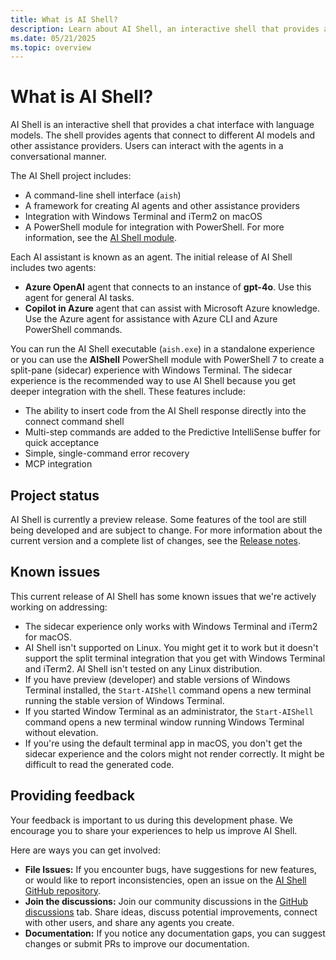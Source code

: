 ```yaml
---
title: What is AI Shell?
description: Learn about AI Shell, an interactive shell that provides a chat interface with language models.
ms.date: 05/21/2025
ms.topic: overview
---
```


# What is AI Shell?

AI Shell is an interactive shell that provides a chat interface with language models. The shell
provides agents that connect to different AI models and other assistance providers. Users can
interact with the agents in a conversational manner.

The AI Shell project includes:

- A command-line shell interface (`aish`)
- A framework for creating AI agents and other assistance providers
- Integration with Windows Terminal and iTerm2 on macOS
- A PowerShell module for integration with PowerShell. For more information, see the
  [AI Shell module][01].

Each AI assistant is known as an agent. The initial release of AI Shell includes two agents:

- **Azure OpenAI** agent that connects to an instance of **gpt-4o**. Use this agent for general
  AI tasks.
- **Copilot in Azure** agent that can assist with Microsoft Azure knowledge. Use the Azure agent for
  assistance with Azure CLI and Azure PowerShell commands.

You can run the AI Shell executable (`aish.exe`) in a standalone experience or you can use the
**AIShell** PowerShell module with PowerShell 7 to create a split-pane (sidecar) experience with
Windows Terminal. The sidecar experience is the recommended way to use AI Shell because you get
deeper integration with the shell. These features include:

- The ability to insert code from the AI Shell response directly into the connect command shell
- Multi-step commands are added to the Predictive IntelliSense buffer for quick acceptance
- Simple, single-command error recovery
- MCP integration

## Project status

AI Shell is currently a preview release. Some features of the tool are still being developed and are
subject to change. For more information about the current version and a complete list of changes,
see the [Release notes][03].

## Known issues

This current release of AI Shell has some known issues that we're actively working on addressing:

- The sidecar experience only works with Windows Terminal and iTerm2 for macOS.
- AI Shell isn't supported on Linux. You might get it to work but it doesn't support the split
  terminal integration that you get with Windows Terminal and iTerm2. AI Shell isn't tested on any
  Linux distribution.
- If you have preview (developer) and stable versions of Windows Terminal installed, the
  `Start-AIShell` command opens a new terminal running the stable version of Windows Terminal.
- If you started Window Terminal as an administrator, the `Start-AIShell` command opens a new
  terminal window running Windows Terminal without elevation.
- If you're using the default terminal app in macOS, you don't get the sidecar experience and the
  colors might not render correctly. It might be difficult to read the generated code.

## Providing feedback

Your feedback is important to us during this development phase. We encourage you to share your
experiences to help us improve AI Shell.

Here are ways you can get involved:

- **File Issues:** If you encounter bugs, have suggestions for new features, or would like to report
  inconsistencies, open an issue on the [AI Shell GitHub repository][04].
- **Join the discussions:** Join our community discussions in the [GitHub discussions][02] tab.
  Share ideas, discuss potential improvements, connect with other users, and share any agents you
  create.
- **Documentation:** If you notice any documentation gaps, you can suggest changes or submit PRs to
  improve our documentation.

<!-- link references -->
[01]: /powershell/module/aishell/
[02]: https://github.com/PowerShell/AIShell/discussions
[03]: release-notes.md
[04]: https://github.com/PowerShell/AIShell/issues
